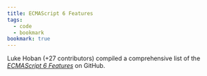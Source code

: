 ```yaml
---
title: ECMAScript 6 Features
tags:
  - code
  - bookmark
bookmark: true
---
```

Luke Hoban (+27 contributors) compiled a comprehensive list of the [<cite>ECMAScript 6 Features</cite>](https://github.com/lukehoban/es6features) on GitHub.
